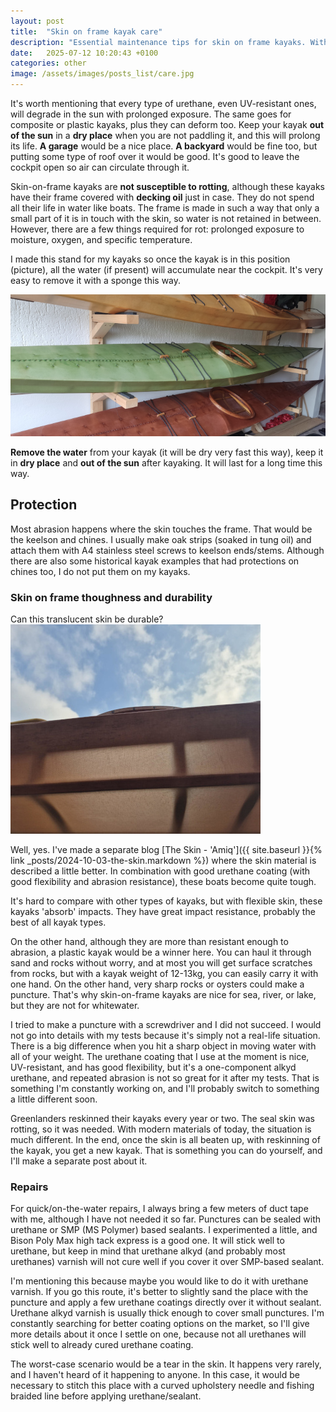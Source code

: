 ```yaml
---
layout: post
title:  "Skin on frame kayak care"
description: "Essential maintenance tips for skin on frame kayaks. With proper storage and maintenance you can extend your SOF kayak's lifespan and keep it seaworthy for years of paddling adventures."
date:   2025-07-12 10:20:43 +0100
categories: other
image: /assets/images/posts_list/care.jpg
---
```

It's worth mentioning that every type of urethane, even UV-resistant ones, will degrade in the sun with prolonged exposure. The same goes for composite or plastic kayaks, plus they can deform too. Keep your kayak <strong>out of the sun</strong> in a <strong>dry place</strong> when you are not paddling it, and this will prolong its life. <strong>A garage</strong> would be a nice place. <strong>A backyard</strong> would be fine too, but putting some type of roof over it would be good. It's good to leave the cockpit open so air can circulate through it.

Skin-on-frame kayaks are <strong>not susceptible to rotting</strong>, although these kayaks have their frame covered with <strong>decking oil</strong> just in case. They do not spend all their life in water like boats. The frame is made in such a way that only a small part of it is in touch with the skin, so water is not retained in between. However, there are a few things required for rot: prolonged exposure to moisture, oxygen, and specific temperature.

I made this stand for my kayaks so once the kayak is in this position (picture), all the water (if present) will accumulate near the cockpit. It's very easy to remove it with a sponge this way. 

![skin_on_frame_kayak_stand](/assets/images/posts/skin-on-frame-kayak-care/stand.jpg)


<strong>Remove the water</strong> from your kayak (it will be dry very fast this way), keep it in <strong>dry place</strong> and <strong>out of the sun</strong> after kayaking. It will last for a long time this way.

## Protection

Most abrasion happens where the skin touches the frame. That would be the keelson and chines. I usually make oak strips (soaked in tung oil) and attach them with A4 stainless steel screws to keelson ends/stems.
Although there are also some historical kayak examples that had protections on chines too, I do not put them on my kayaks.

### Skin on frame thoughness and durability

Can this translucent skin be durable? 
![skin_on_frame_toughness](/assets/images/posts/skin-on-frame-kayak-care/tough.jpg)

Well, yes. I've made a separate blog [The Skin - 'Amiq']({{ site.baseurl }}{% link _posts/2024-10-03-the-skin.markdown %}) where the skin material is described a little better.
In combination with good urethane coating (with good flexibility and abrasion resistance), these boats become quite tough.

It's hard to compare with other types of kayaks, but with flexible skin, these kayaks 'absorb' impacts. They have great impact resistance, probably the best of all kayak types.

On the other hand, although they are more than resistant enough to abrasion, a plastic kayak would be a winner here. You can haul it through sand and rocks without worry, and at most you will get surface scratches from rocks, but with a kayak weight of 12-13kg, you can easily carry it with one hand.
On the other hand, very sharp rocks or oysters could make a puncture. That's why skin-on-frame kayaks are nice for sea, river, or lake, but they are not for whitewater.

I tried to make a puncture with a screwdriver and I did not succeed. I would not go into details with my tests because it's simply not a real-life situation. There is a big difference when you hit a sharp object in moving water with all of your weight.
The urethane coating that I use at the moment is nice, UV-resistant, and has good flexibility, but it's a one-component alkyd urethane, and repeated abrasion is not so great for it after my tests. That is something I'm constantly working on, and I'll probably switch to something a little different soon.

Greenlanders reskinned their kayaks every year or two. The seal skin was rotting, so it was needed. With modern materials of today, the situation is much different. In the end, once the skin is all beaten up, with reskinning of the kayak, you get a new kayak. That is something you can do yourself, and I'll make a separate post about it.

### Repairs

For quick/on-the-water repairs, I always bring a few meters of duct tape with me, although I have not needed it so far.
Punctures can be sealed with urethane or SMP (MS Polymer) based sealants. I experimented a little, and Bison Poly Max high tack express is a good one.
It will stick well to urethane, but keep in mind that urethane alkyd (and probably most urethanes) varnish will not cure well if you cover it over SMP-based sealant.

I'm mentioning this because maybe you would like to do it with urethane varnish. If you go this route, it's better to slightly sand the place with the puncture and apply a few urethane coatings directly over it without sealant. Urethane alkyd varnish is usually thick enough to cover small punctures.
I'm constantly searching for better coating options on the market, so I'll give more details about it once I settle on one, because not all urethanes will stick well to already cured urethane coating.

The worst-case scenario would be a tear in the skin. It happens very rarely, and I haven't heard of it happening to anyone. In this case, it would be necessary to stitch this place with a curved upholstery needle and fishing braided line before applying urethane/sealant.